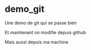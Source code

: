 # demo_git
Une demo de git qui se passe bien

Et maintenant on modifie depuis github

Mais aussi depuis ma machine
